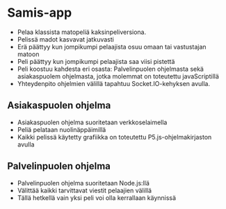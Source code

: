# Samis-app
* Pelaa klassista matopeliä kaksinpeliversiona.
* Pelissä madot kasvavat jatkuvasti
* Erä päättyy kun jompikumpi pelaajista osuu omaan tai vastustajan matoon
* Peli päättyy kun jompikumpi pelaajista saa viisi pistettä
* Peli koostuu kahdesta eri osasta: Palvelinpuolen ohjelmasta sekä asiakaspuolem ohjelmasta,
jotka molemmat on toteutettu javaScriptillä
* Yhteydenpito ohjelmien välillä tapahtuu Socket.IO-kehyksen avulla.

## Asiakaspuolen ohjelma
* Asiakaspuolen ohjelma suoritetaan verkkoselaimella
* Peliä pelataan nuolinäppäimillä
* Kaikki pelissä käytetty grafiikka on toteutettu P5.js-ohjelmakirjaston avulla

## Palvelinpuolen ohjelma
* Palvelinpuolen ohjelma suoritetaan Node.js:llä
* Välittää kaikki tarvittavat viestit pelaajien välillä
* Tällä hetkellä vain yksi peli voi olla kerrallaan käynnissä
